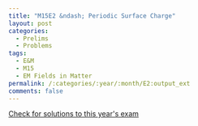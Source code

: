 ```yaml
---
title: "M15E2 &ndash; Periodic Surface Charge"
layout: post
categories:
  - Prelims
  - Problems
tags:
  - E&M
  - M15
  - EM Fields in Matter
permalink: /:categories/:year/:month/E2:output_ext
comments: false
---
```

<object data="2015M2E.pdf" type="application/pdf" width="100%" height="500"></object>
<div class="message"><a href='https://princetonprelim.com/prelim/35/'>Check for solutions to this year's exam</a></div>